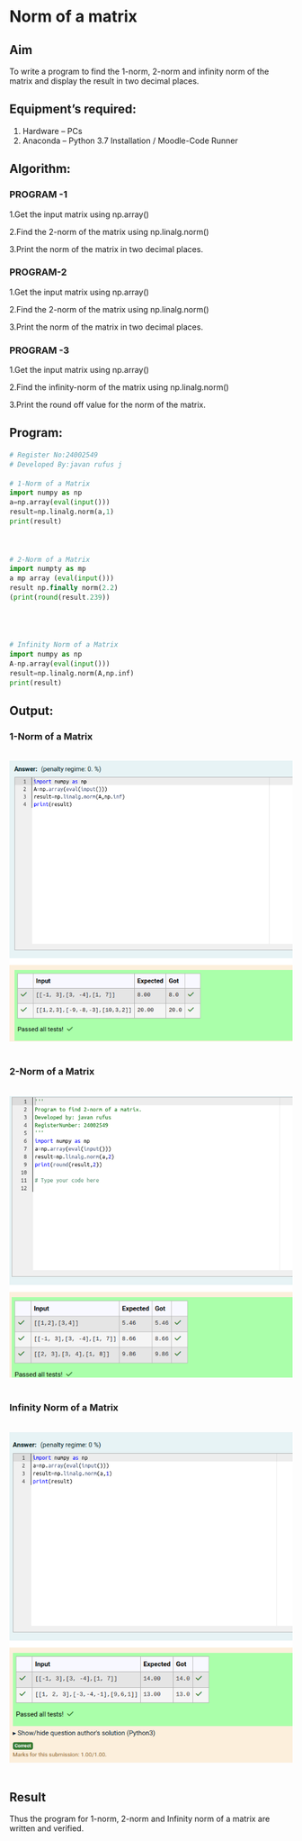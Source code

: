# Norm of a matrix
## Aim
To write a program to find the 1-norm, 2-norm and infinity norm of the matrix and display the result in two decimal places.
## Equipment’s required:
1.	Hardware – PCs
2.	Anaconda – Python 3.7 Installation / Moodle-Code Runner
## Algorithm:
### PROGRAM -1
1.Get the input matrix using np.array()   

2.Find the 2-norm of the matrix using np.linalg.norm()

3.Print the norm of the matrix in two decimal places.

### PROGRAM-2
1.Get the input matrix using np.array()

2.Find the 2-norm of the matrix using np.linalg.norm()

3.Print the norm of the matrix in two decimal places.
### PROGRAM -3

1.Get the input matrix using np.array()

2.Find the infinity-norm of the matrix using np.linalg.norm()

3.Print the round off value for the norm of the matrix.
## Program:
```Python
# Register No:24002549
# Developed By:javan rufus j

# 1-Norm of a Matrix
import numpy as np
a=np.array(eval(input()))
result=np.linalg.norm(a,1)
print(result)



# 2-Norm of a Matrix
import numpty as mp
a mp array (eval(input()))
result np.finally norm(2.2)
(print(round(result.239))




# Infinity Norm of a Matrix
import numpy as np
A-np.array(eval(input()))
result=np.linalg.norm(A,np.inf)
print(result)

```
## Output:
### 1-Norm of a Matrix
<br>![Alt text](1.png)
<br>
<br>

### 2-Norm of a Matrix
<br>![Alt text](2.png)
<br>
<br>

### Infinity Norm of a Matrix
<br>![Alt text](3.png)
<br>
<br>

## Result
Thus the program for 1-norm, 2-norm and Infinity norm of a matrix are written and verified.
